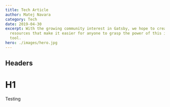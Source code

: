```yaml
---
title: Tech Article
author: Matej Navara
category: Tech
date: 2019-04-30
excerpt: With the growing community interest in Gatsby, we hope to create more
  resources that make it easier for anyone to grasp the power of this incredible
  tool.
hero: ./images/hero.jpg
---
```


## Headers

# H1

Testing
